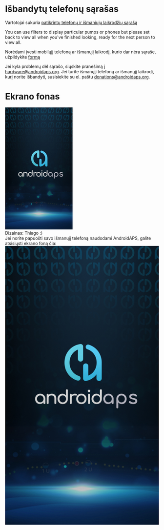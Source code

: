# Išbandytų telefonų sąrašas

Vartotojai sukuria [patikrintų telefonų ir išmaniųjų laikrodžių sąrašą](https://docs.google.com/spreadsheets/d/1gZAsN6f0gv6tkgy9EBsYl0BQNhna0RDqA9QGycAqCQc/edit?usp=sharing)

You can use filters to display particular pumps or phones but please set back to view all when you've finished looking, ready for the next person to view all.

Norėdami įvesti mobilųjį telefoną ar išmanųjį laikrodį, kurio dar nėra sąraše, užpildykite [formą](https://docs.google.com/forms/d/e/1FAIpQLScvmuqLTZ7MizuFBoTyVCZXuDb__jnQawEvMYtnnT9RGY6QUw/viewform)

Jei kyla problemų dėl sąrašo, siųskite pranešimą į hardware@androidaps.org. Jei turite išmanųjį telefoną ar išmanųjį laikrodį, kurį norite išbandyti, susisiekite su el. paštu donations@androidaps.org.

# Ekrano fonas

![ekrano fonas](../images/bg_phone_thump.jpg) </br> Dizainas: Thiago :) </br> Jei norite papuošti savo išmanųjį telefoną naudodami AndroidAPS, galite atsisiųsti ekrano foną čia: ![Aukštos rezoliucijos fonas.](../images/bg_phone.jpg)